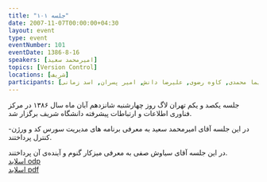 ```yaml
---
title: "جلسه ۱۰۱"
date: 2007-11-07T00:00:00+04:30
layout: event
type: event
eventNumber: 101
eventDate: 1386-8-16
speakers: [امیرمحمد سعید]
topics: [Version Control]
locations: [شریف]
participants: [ایریکس, سیاوش صفی, اشکان قاسمی, امیرمحمد سعید, بهنام بهجت مرندی, علی یوسفی, حمیدرضا داوودی, بهنام توکلی کرمانی, علی مصلحی, سینا زاهدپور, فرید فرزانه, شهاب شیرازی, سعید تقوی, امیل صدق, فرزاد صداقت‌ بین, سیمین بهرامی, نیما محمدی, کاوه رضوی, علیرضا دانش, امیر پسران, اسد زمانی]
---
```

جلسه یکصد و یکم تهران لاگ روز چهارشنبه شانزدهم آبان ماه سال ۱۳۸۶ در مرکز فناوری اطلاعات و ارتباطات پیشرفته دانشگاه شریف برگزار شد.

در این جلسه آقای امیرمحمد سعید به معرفی برنامه های مدیریت سورس کد و ورژن-کنترل پرداختند.

در این جلسه آقای سیاوش صفی به معرفی میزکار گنوم و آینده‌ی آن پرداختند.  
[اسلاید odp](/events/presentations/101/scm.odp)  
[اسلاید pdf](/events/presentations/101/scm.pdf)